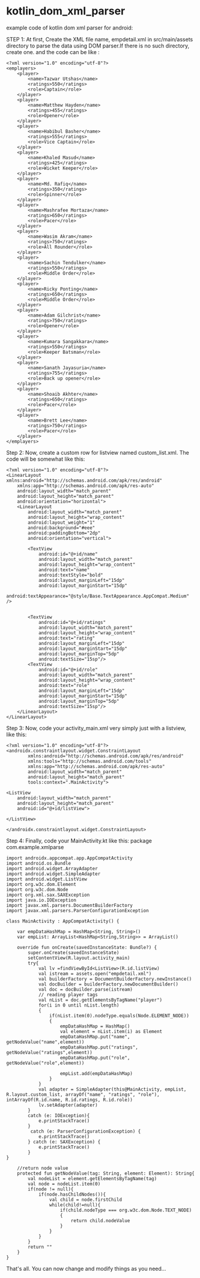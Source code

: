# kotlin_dom_xml_parser
example code of kotlin dom xml parser for android:

STEP 1:
At first, Create the XML file name, empdetail.xml in src/main/assets directory to parse the data using DOM parser.If there is no such directory, create one. and the code can be like :

    <?xml version="1.0" encoding="utf-8"?>
    <emplayers>
        <player>
            <name>Tazwar Utshas</name>
            <ratings>550</ratings>
            <role>Captain</role>
        </player>
        <player>
            <name>Matthew Hayden</name>
            <ratings>455</ratings>
            <role>Opener</role>
        </player>
        <player>
            <name>Habibul Basher</name>
            <ratings>555</ratings>
            <role>Vice Captain</role>
        </player>
        <player>
            <name>Khaled Masud</name>
            <ratings>425</ratings>
            <role>Wicket Keeper</role>
        </player>
        <player>
            <name>Md. Rafiq</name>
            <ratings>350</ratings>
            <role>Spinner</role>
        </player>
        <player>
            <name>Mashrafee Mortaza</name>
            <ratings>650</ratings>
            <role>Pacer</role>
        </player>
        <player>
            <name>Wasim Akram</name>
            <ratings>750</ratings>
            <role>All Rounder</role>
        </player>
        <player>
            <name>Sachin Tendulker</name>
            <ratings>550</ratings>
            <role>Middle Order</role>
        </player>
        <player>
            <name>Ricky Ponting</name>
            <ratings>650</ratings>
            <role>Middle Order</role>
        </player>
        <player>
            <name>Adam Gilchrist</name>
            <ratings>750</ratings>
            <role>Opener</role>
        </player>
        <player>
            <name>Kumara Sangakkara</name>
            <ratings>550</ratings>
            <role>Keeper Batsman</role>
        </player>
        <player>
            <name>Sanath Jayasuria</name>
            <ratings>755</ratings>
            <role>Back up opener</role>
        </player>
        <player>
            <name>Shoaib Akhter</name>
            <ratings>650</ratings>
            <role>Pacer</role>
        </player>
        <player>
            <name>Brett Lee</name>
            <ratings>750</ratings>
            <role>Pacer</role>
        </player>
    </emplayers>

Step 2:
Now, create a custom row for listview named custom_list.xml. The code will be somewhat like this:

    <?xml version="1.0" encoding="utf-8"?>
    <LinearLayout xmlns:android="http://schemas.android.com/apk/res/android"
        xmlns:app="http://schemas.android.com/apk/res-auto"
        android:layout_width="match_parent"
        android:layout_height="match_parent"
        android:orientation="horizontal">
        <LinearLayout
            android:layout_width="match_parent"
            android:layout_height="wrap_content"
            android:layout_weight="1"
            android:background="#eee"
            android:paddingBottom="2dp"
            android:orientation="vertical">

            <TextView
                android:id="@+id/name"
                android:layout_width="match_parent"
                android:layout_height="wrap_content"
                android:text="name"
                android:textStyle="bold"
                android:layout_marginLeft="15dp"
                android:layout_marginStart="15dp"
                android:textAppearance="@style/Base.TextAppearance.AppCompat.Medium" />


            <TextView
                android:id="@+id/ratings"
                android:layout_width="match_parent"
                android:layout_height="wrap_content"
                android:text="rating"
                android:layout_marginLeft="15dp"
                android:layout_marginStart="15dp"
                android:layout_marginTop="5dp"
                android:textSize="15sp"/>
            <TextView
                android:id="@+id/role"
                android:layout_width="match_parent"
                android:layout_height="wrap_content"
                android:text="role"
                android:layout_marginLeft="15dp"
                android:layout_marginStart="15dp"
                android:layout_marginTop="5dp"
                android:textSize="15sp"/>
        </LinearLayout>
    </LinearLayout>

Step 3:
Now, code your activity_main.xml very simply just with a listview, like this:

    <?xml version="1.0" encoding="utf-8"?>
    <androidx.constraintlayout.widget.ConstraintLayout
            xmlns:android="http://schemas.android.com/apk/res/android"
            xmlns:tools="http://schemas.android.com/tools"
            xmlns:app="http://schemas.android.com/apk/res-auto"
            android:layout_width="match_parent"
            android:layout_height="match_parent"
            tools:context=".MainActivity">

    <ListView
        android:layout_width="match_parent"
        android:layout_height="match_parent"
        android:id="@+id/listView">

    </ListView>

    </androidx.constraintlayout.widget.ConstraintLayout>

Step 4:
 Finally, code your MainActivity.kt like this:
 package com.example.xmlparse

    import androidx.appcompat.app.AppCompatActivity
    import android.os.Bundle
    import android.widget.ArrayAdapter
    import android.widget.SimpleAdapter
    import android.widget.ListView
    import org.w3c.dom.Element
    import org.w3c.dom.Node
    import org.xml.sax.SAXException
    import java.io.IOException
    import javax.xml.parsers.DocumentBuilderFactory
    import javax.xml.parsers.ParserConfigurationException

    class MainActivity : AppCompatActivity() {

        var empDataHashMap = HashMap<String, String>()
        var empList: ArrayList<HashMap<String,String>> = ArrayList()

        override fun onCreate(savedInstanceState: Bundle?) {
            super.onCreate(savedInstanceState)
            setContentView(R.layout.activity_main)
            try{
                val lv =findViewById<ListView>(R.id.listView)
                val istream = assets.open("empdetail.xml")
                val builderFactory = DocumentBuilderFactory.newInstance()
                val docBuilder = builderFactory.newDocumentBuilder()
                val doc = docBuilder.parse(istream)
                // reading player tags
                val nList = doc.getElementsByTagName("player")
                for(i in 0 until nList.length)
                {
                    if(nList.item(0).nodeType.equals(Node.ELEMENT_NODE))
                    {
                        empDataHashMap = HashMap()
                        val element = nList.item(i) as Element
                        empDataHashMap.put("name", getNodeValue("name",element))
                        empDataHashMap.put("ratings", getNodeValue("ratings",element))
                        empDataHashMap.put("role", getNodeValue("role",element))

                        empList.add(empDataHashMap)
                    }
                }
                val adapter = SimpleAdapter(this@MainActivity, empList, R.layout.custom_list, arrayOf("name", "ratings", "role"), intArrayOf(R.id.name, R.id.ratings, R.id.role))
                lv.setAdapter(adapter)
            }
            catch (e: IOException){
                e.printStackTrace()
            }
             catch (e: ParserConfigurationException) {
                e.printStackTrace()
            } catch (e: SAXException) {
                e.printStackTrace()
            }
    }

        //return node value
        protected fun getNodeValue(tag: String, element: Element): String{
            val nodeList = element.getElementsByTagName(tag)
            val node = nodeList.item(0)
            if(node != null){
                if(node.hasChildNodes()){
                    val child = node.firstChild
                    while(child!=null){
                        if(child.nodeType === org.w3c.dom.Node.TEXT_NODE)
                        {
                            return child.nodeValue
                        }
                    }
                }
            }
            return ""
        }
    }

That's all. You can now change and modify things as you need...
